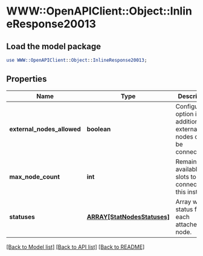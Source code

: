 # WWW::OpenAPIClient::Object::InlineResponse20013

## Load the model package
```perl
use WWW::OpenAPIClient::Object::InlineResponse20013;
```

## Properties
Name | Type | Description | Notes
------------ | ------------- | ------------- | -------------
**external_nodes_allowed** | **boolean** | Configuration option if additional external nodes could be connected. | [optional] 
**max_node_count** | **int** | Remaining available slots to connect to this instance. | [optional] 
**statuses** | [**ARRAY[StatNodesStatuses]**](StatNodesStatuses.md) | Array with a status for each attached node. | [optional] 

[[Back to Model list]](../README.md#documentation-for-models) [[Back to API list]](../README.md#documentation-for-api-endpoints) [[Back to README]](../README.md)


